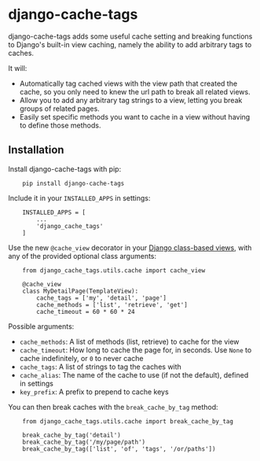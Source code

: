 # django-cache-tags

django-cache-tags adds some useful cache setting and breaking functions to Django's built-in view caching, namely the ability to add arbitrary tags to caches.

It will:
- Automatically tag cached views with the view path that created the cache, so you only need to knew the url path to break all related views.
- Allow you to add any arbitrary tag strings to a view, letting you break groups of related pages.
- Easily set specific methods you want to cache in a view without having to define those methods.

## Installation

Install django-cache-tags with pip:
```
    pip install django-cache-tags
```

Include it in your `INSTALLED_APPS` in settings:
```
    INSTALLED_APPS = [
        ...
        'django_cache_tags'
    ]
```

Use the new `@cache_view` decorator in your [Django class-based views](https://docs.djangoproject.com/en/3.0/topics/class-based-views/), with any of the provided optional class arguments:
```
    from django_cache_tags.utils.cache import cache_view

    @cache_view
    class MyDetailPage(TemplateView):
        cache_tags = ['my', 'detail', 'page']
        cache_methods = ['list', 'retrieve', 'get']
        cache_timeout = 60 * 60 * 24
```

Possible arguments:
- `cache_methods`: A list of methods (list, retrieve) to cache for the view
- `cache_timeout`: How long to cache the page for, in seconds. Use `None` to cache indefinitely, or `0` to never cache
- `cache_tags`: A list of strings to tag the caches with
- `cache_alias`: The name of the cache to use (if not the default), defined in settings
- `key_prefix`: A prefix to prepend to cache keys

You can then break caches with the `break_cache_by_tag` method:
```
    from django_cache_tags.utils.cache import break_cache_by_tag

    break_cache_by_tag('detail')
    break_cache_by_tag('/my/page/path')
    break_cache_by_tag(['list', 'of', 'tags', '/or/paths'])
```


